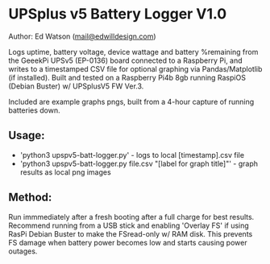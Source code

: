 # UPSplus v5 Battery Logger V1.0
Author: Ed Watson (mail@edwilldesign.com)

Logs uptime, battery voltage, device wattage and battery %remaining from the
GeeekPi UPSv5 (EP-0136) board connected to a Raspberry Pi, and writes to a
timestamped CSV file for optional graphing via Pandas/Matplotlib (if installed). Built 
and tested on a Raspberry Pi4b 8gb running RaspiOS (Debian Buster) w/ UPSplusV5 FW Ver.3.

Included are example graphs pngs, built from a 4-hour capture of running batteries down.

## Usage: 
* 'python3 upspv5-batt-logger.py' - logs to local [timestamp].csv file
* 'python3 upspv5-batt-logger.py file.csv "[label for graph title]"' - graph results as local png images

## Method:
Run immmediately after a fresh booting after a full charge for best results. 
Recommend running from a USB stick and enabling 'Overlay FS' if using RasPi 
Debian Buster to make the FSread-only w/ RAM disk. This prevents FS damage 
when battery power becomes low and starts causing power outages. 
